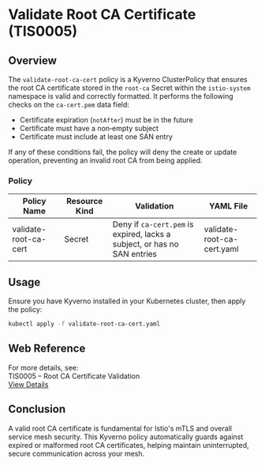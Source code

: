 # Validate Root CA Certificate (TIS0005)

## Overview

The `validate-root-ca-cert` policy is a Kyverno ClusterPolicy that ensures the root CA certificate stored in the `root-ca` Secret within the `istio-system` namespace is valid and correctly formatted. It performs the following checks on the `ca-cert.pem` data field:

-   Certificate expiration (`notAfter`) must be in the future
-   Certificate must have a non‐empty subject
-   Certificate must include at least one SAN entry

If any of these conditions fail, the policy will deny the create or update operation, preventing an invalid root CA from being applied.

### Policy

| Policy Name           | Resource Kind | Validation                                                               | YAML File                  |
| --------------------- | ------------- | ------------------------------------------------------------------------ | -------------------------- |
| validate-root-ca-cert | Secret        | Deny if `ca-cert.pem` is expired, lacks a subject, or has no SAN entries | validate-root-ca-cert.yaml |

## Usage

Ensure you have Kyverno installed in your Kubernetes cluster, then apply the policy:

```bash
kubectl apply -f validate-root-ca-cert.yaml
```

## Web Reference

For more details, see:  
TIS0005 – Root CA Certificate Validation  
[View Details](https://docs.tetrate.io/istio-subscription/tools/tca/analysis/TIS0005)

## Conclusion

A valid root CA certificate is fundamental for Istio's mTLS and overall service mesh security. This Kyverno policy automatically guards against expired or malformed root CA certificates, helping maintain uninterrupted, secure communication across your mesh.

